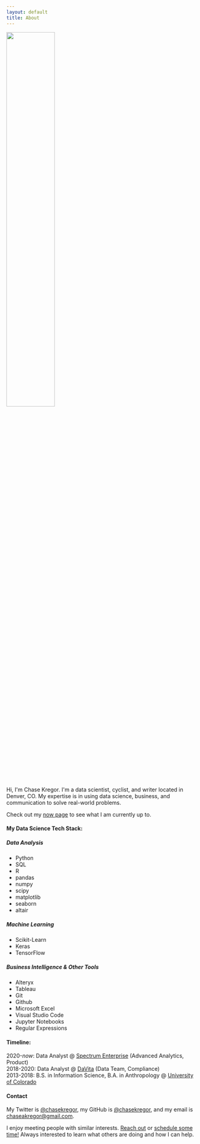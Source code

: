 ```yaml
---
layout: default
title: About
---
```


<img src="{{site.baseurl}}/assets/images/headshot.jpeg" width="50%" height="50%">

 Hi, I'm Chase Kregor. I'm a data scientist, cyclist, and writer located in Denver, CO. My expertise is in using data science, business, and communication to solve real-world problems.

Check out my <a href="/now">now page</a> to see what I am currently up to.

#### My Data Science Tech Stack:

##### Data Analysis
- Python
- SQL
- R
- pandas
- numpy
- scipy
- matplotlib
- seaborn
- altair

##### Machine Learning
- Scikit-Learn
- Keras
- TensorFlow

##### Business Intelligence & Other Tools
- Alteryx
- Tableau
- Git
- Github
- Microsoft Excel
- Visual Studio Code
- Jupyter Notebooks
- Regular Expressions

#### Timeline:
2020-*now*: Data Analyst @ [Spectrum Enterprise](https://enterprise.spectrum.com/) (Advanced Analytics, Product)  
2018-2020: Data Analyst @ [DaVita](https://www.davita.com/) (Data Team, Compliance)  
2013-2018: B.S. in Information Science, B.A. in Anthropology @ [University of Colorado](https://www.colorado.edu/cmci/infoscience) 


#### Contact
My Twitter is <a href="https://twitter.com/ChaseKregor">@chasekregor</a>, my GitHub is <a href="https://github.com/chasekregor">@chasekregor</a>, and my email is <a href="mailto:chaseakregor@gmail.com">chaseakregor@gmail.com</a>.

I enjoy meeting people with similar interests. <a href="mailto:chaseakregor@gmail.com">Reach out</a> or [schedule some time!](https://calendly.com/chaseakregor/quick-chat) Always interested to learn what others are doing and how I can help.

